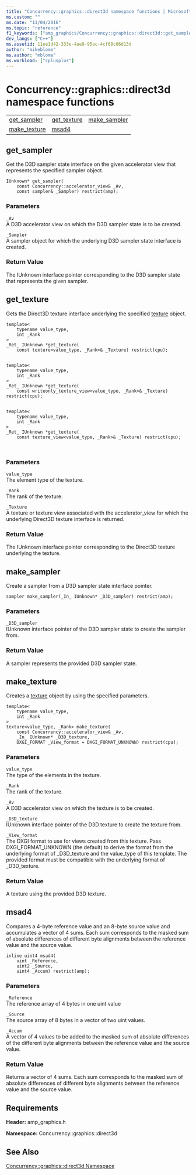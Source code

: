 ```yaml
---
title: "Concurrency::graphics::direct3d namespace functions | Microsoft Docs"
ms.custom: ""
ms.date: "11/04/2016"
ms.topic: "reference"
f1_keywords: ["amp_graphics/Concurrency::graphics::direct3d::get_sampler", "amp_graphics/Concurrency::graphics::direct3d::make_sampler", "amp_graphics/Concurrency::graphics::direct3d::make_texture"]
dev_langs: ["C++"]
ms.assetid: 11ee1d42-333e-4ae9-95ac-4cf68c06d13d
author: "mikeblome"
ms.author: "mblome"
ms.workload: ["cplusplus"]
---
```

# Concurrency::graphics::direct3d namespace functions
||||  
|-|-|-|  
|[get_sampler](#get_sampler)|[get_texture](#get_texture)|[make_sampler](#make_sampler)|  
|[make_texture](#make_texture)|[msad4](#msad4)|  

 
##  <a name="get_sampler"></a>  get_sampler  
 Get the D3D sampler state interface on the given accelerator view that represents the specified sampler object.  
  
```  
IUnknown* get_sampler(
    const Concurrency::accelerator_view& _Av,  
    const sampler& _Sampler) restrict(amp);
```  
  
### Parameters  
 `_Av`  
 A D3D accelerator view on which the D3D sampler state is to be created.  
  
 `_Sampler`  
 A sampler object for which the underlying D3D sampler state interface is created.  
  
### Return Value  
 The IUnknown interface pointer corresponding to the D3D sampler state that represents the given sampler.  
  
##  <a name="get_texture"></a>  get_texture  
 Gets the Direct3D texture interface underlying the specified [texture](texture-class.md) object.  
  
```  
template<
    typename value_type,  
    int _Rank  
>  
_Ret_ IUnknown *get_texture(
    const texture<value_type, _Rank>& _Texture) restrict(cpu);

 
template<
    typename value_type,  
    int _Rank  
>  
_Ret_ IUnknown *get_texture(
    const writeonly_texture_view<value_type, _Rank>& _Texture) restrict(cpu);

 
template<
    typename value_type,  
    int _Rank  
>  
_Ret_ IUnknown *get_texture(
    const texture_view<value_type, _Rank>& _Texture) restrict(cpu);

 
```  
  
### Parameters  
 `value_type`  
 The element type of the texture.  
  
 `_Rank`  
 The rank of the texture.  
  
 `_Texture`  
 A texture or texture view associated with the accelerator_view for which the underlying Direct3D texture interface is returned.  
  
### Return Value  
 The IUnknown interface pointer corresponding to the Direct3D texture underlying the texture.  
  
##  <a name="make_sampler"></a>  make_sampler  
 Create a sampler from a D3D sampler state interface pointer.  
  
```  
sampler make_sampler(_In_ IUnknown* _D3D_sampler) restrict(amp);
```  
  
### Parameters  
 `_D3D_sampler`  
 IUnknown interface pointer of the D3D sampler state to create the sampler from.  
  
### Return Value  
 A sampler represents the provided D3D sampler state.  
  
##  <a name="make_texture"></a>  make_texture  
 Creates a [texture](texture-class.md) object by using the specified parameters.  
  
```  
template<
    typename value_type,  
    int _Rank  
>  
texture<value_type, _Rank> make_texture(
    const Concurrency::accelerator_view& _Av,  
    _In_ IUnknown* _D3D_texture,  
    DXGI_FORMAT _View_format = DXGI_FORMAT_UNKNOWN) restrict(cpu);
```  
  
### Parameters  
 `value_type`  
 The type of the elements in the texture.  
  
 `_Rank`  
 The rank of the texture.  
  
 `_Av`  
 A D3D accelerator view on which the texture is to be created.  
  
 `_D3D_texture`  
 IUnknown interface pointer of the D3D texture to create the texture from.  
  
 `_View_format`  
 The DXGI format to use for views created from this texture. Pass DXGI_FORMAT_UNKNOWN (the default) to derive the format from the underlying format of _D3D_texture and the value_type of this template. The provided format must be compatible with the underlying format of _D3D_texture.  
  
### Return Value  
 A texture using the provided D3D texture.  
  
##  <a name="msad4"></a>  msad4  
 Compares a 4-byte reference value and an 8-byte source value and accumulates a vector of 4 sums. Each sum corresponds to the masked sum of absolute differences of different byte alignments between the reference value and the source value.  
  
```  
inline uint4 msad4(
    uint _Reference,  
    uint2 _Source,  
    uint4 _Accum) restrict(amp);
```  
  
### Parameters  
 `_Reference`  
 The reference array of 4 bytes in one uint value  
  
 `_Source`  
 The source array of 8 bytes in a vector of two uint values.  
  
 `_Accum`  
 A vector of 4 values to be added to the masked sum of absolute differences of the different byte alignments between the reference value and the source value.  
  
### Return Value  
 Returns a vector of 4 sums. Each sum corresponds to the masked sum of absolute differences of different byte alignments between the reference value and the source value.  

## Requirements  
 **Header:** amp_graphics.h  
  
 **Namespace:** Concurrency::graphics::direct3d 

## See Also  
 [Concurrency::graphics::direct3d Namespace](concurrency-graphics-direct3d-namespace.md)
